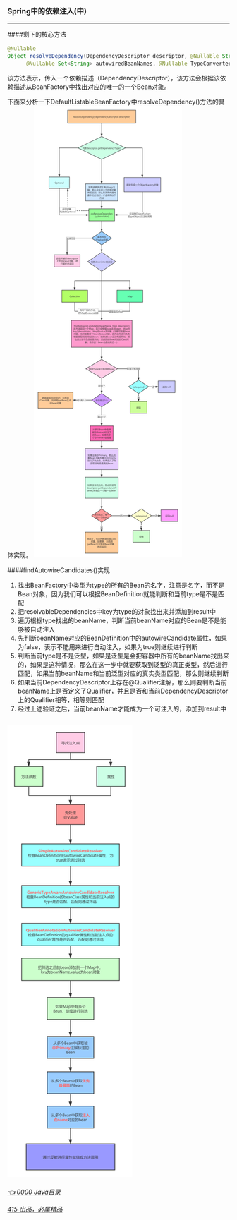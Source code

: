 ### Spring中的依赖注入(中)
---
####剩下的核心方法
  ```java
@Nullable
Object resolveDependency(DependencyDescriptor descriptor, @Nullable String requestingBeanName,
        @Nullable Set<String> autowiredBeanNames, @Nullable TypeConverter typeConverter) throws BeansException;
  ```
  该方法表示，传入一个依赖描述（DependencyDescriptor），该方法会根据该依赖描述从BeanFactory中找出对应的唯一的一个Bean对象。
  
  下面来分析一下DefaultListableBeanFactory中resolveDependency()方法的具体实现。
  ![image-Process](../../demo/picture/Spring中根据Type找Bean的流程.png)
  
####findAutowireCandidates()实现
  1. 找出BeanFactory中类型为type的所有的Bean的名字，注意是名字，而不是Bean对象，因为我们可以根据BeanDefinition就能判断和当前type是不是匹配
  2. 把resolvableDependencies中key为type的对象找出来并添加到result中
  3. 遍历根据type找出的beanName，判断当前beanName对应的Bean是不是能够被自动注入
  4. 先判断beanName对应的BeanDefinition中的autowireCandidate属性，如果为false，表示不能用来进行自动注入，如果为true则继续进行判断
  5. 判断当前type是不是泛型，如果是泛型是会把容器中所有的beanName找出来的，如果是这种情况，那么在这一步中就要获取到泛型的真正类型，然后进行匹配，如果当前beanName和当前泛型对应的真实类型匹配，那么则继续判断
  6. 如果当前DependencyDescriptor上存在@Qualifier注解，那么则要判断当前beanName上是否定义了Qualifier，并且是否和当前DependencyDescriptor上的Qualifier相等，相等则匹配
  7. 经过上述验证之后，当前beanName才能成为一个可注入的，添加到result中
    
   ![image-Inject](../../demo/picture/依赖注入流程.png)
---
*[👈 0000 Java目录](../../0000Java目录.md)*

*[415 出品，必属精品](../../../note.md)*